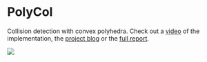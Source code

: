 # PolyCol
Collision detection with convex polyhedra. Check out a [video](https://www.youtube.com/watch?v=CAo6fr-ArQY) of the implementation, the [project blog](https://polycol.substack.com) or the [full report](https://drive.google.com/file/d/1MbejUIahMUbDDql7rHKV0Auy90Yljwye/view).

![](https://i.imgur.com/b0Wr5mP.png)

